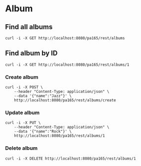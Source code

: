 # Album

## Find all albums

```
curl -i -X GET http://localhost:8080/pa165/rest/albums
```

## Find album by ID

```
curl -i -X GET http://localhost:8080/pa165/rest/albums/1
```

### Create album

```
curl -i -X POST \
	--header "Content-Type: application/json" \
	--data '{"name":"Jazz"}' \
	http://localhost:8080/pa165/rest/albums/create
```

### Update album

```
curl -i -X PUT \
	--header "Content-Type: application/json" \
	--data '{"name":"Rock"}' \
	http://localhost:8080/pa165/rest/albums/1
```

### Delete album

```
curl -i -X DELETE http://localhost:8080/pa165/rest/albums/1
```
